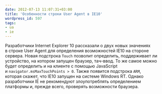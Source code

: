 ```yaml
---
date: 2012-07-13 11:07:31+03:00
title: 'Особенности строки User Agent в IE10'
wordpress_id: 597
tags:
- ua
- ie
---
```


Разработчики Internet Explorer 10 рассказали о двух новых значениях в строке User Agent для определения возможностей IE10 на стороне сервера. Новая подстрока `Touch` позволит определить, поддерживает ли устройство, на котором запущен браузер, тач-ввод. То же самое можно будет определить и на клиенте с помощью JavaScript и `navigator.msMaxTouchPoints > 0`. Также появится подстрока `ARM`, которая скажет, что IE10 запущен на системе Windows RT. Однако разработчики IE не рекомендуют злоупотреблять определением платформы и, прежде всего, проверять возможности браузера.
